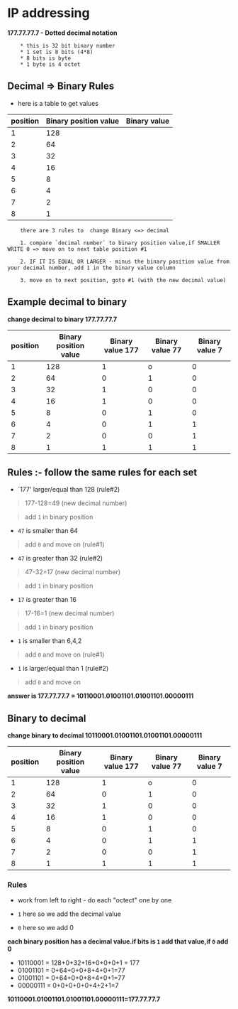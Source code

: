 # IP addressing

**177.77.77.7 - Dotted decimal notation**

```
    * this is 32 bit binary number
    * 1 set is 8 bits (4*8)
    * 8 bits is byte
    * 1 byte is 4 octet
```

## Decimal => Binary Rules

* here is a table to get values

| position | Binary position value | Binary value
| -------- | ---------- | -------- |
| 1 | 128 |
| 2 | 64 |
| 3 | 32 |
| 4 | 16 |
| 5 | 8 |
| 6 | 4 |
| 7 | 2 |
| 8 | 1 |

```
    there are 3 rules to  change Binary <=> decimal

    1. compare `decimal number` to binary position value,if SMALLER WRITE 0 => move on to next table position #1

    2. IF IT IS EQUAL OR LARGER - minus the binary position value from your decimal number, add 1 in the binary value column

    3. move on to next position, goto #1 (with the new decimal value)
```

## Example decimal to binary

**change decimal to binary 177.77.77.7**

| position | Binary position value | Binary value 177 | Binary value 77 | Binary value 7
| -------- | ---------- | -------- | --------- | -------- 
| 1 | 128 | 1 | o | 0
| 2 | 64 | 0 | 1 | 0
| 3 | 32 | 1 | 0 | 0
| 4 | 16 | 1 | 0 | 0
| 5 | 8 | 0 | 1 | 0
| 6 | 4 | 0 | 1 | 1
| 7 | 2 | 0 | 0 | 1
| 8 | 1 | 1 | 1 | 1

## Rules :- follow the same rules for each set

* `177' larger/equal than 128 (rule#2)
> 177-128=49 (new decimal number)

> add `1` in binary position

* `47` is smaller than 64
> add `0` and move on (rule#1)

* `47` is greater than 32 (rule#2)
> 47-32=17 (new decimal number)

> add `1` in binary position

* `17` is greater than 16
> 17-16=1 (new decimal number)

> add `1` in binary position

* `1` is smaller than 6,4,2
> add `0` and move on (rule#1)

* `1` is larger/equal than 1 (rule#2)
> add `0` and move on

**answer is 177.77.77.7 = 10110001.01001101.01001101.00000111**


## Binary to decimal

**change binary to decimal 10110001.01001101.01001101.00000111**

| position | Binary position value | Binary value 177 | Binary value 77 | Binary value 7
| -------- | ---------- | -------- | --------- | -------- 
| 1 | 128 | 1 | o | 0
| 2 | 64 | 0 | 1 | 0
| 3 | 32 | 1 | 0 | 0
| 4 | 16 | 1 | 0 | 0
| 5 | 8 | 0 | 1 | 0
| 6 | 4 | 0 | 1 | 1
| 7 | 2 | 0 | 0 | 1
| 8 | 1 | 1 | 1 | 1

### Rules

* work from left to right - do each "octect" one by one

* `1` here so we add the decimal value

* `0` here so we add 0

**each binary position has a decimal value.if bits is `1` add that value,if `0` add 0**

* 10110001 = 128+0+32+16+0+0+0+1 = 177
* 01001101 = 0+64+0+0+8+4+0+1=77
* 01001101 = 0+64+0+0+8+4+0+1=77
* 00000111 = 0+0+0+0+0+4+2+1=7

**10110001.01001101.01001101.00000111=177.77.77.7**
